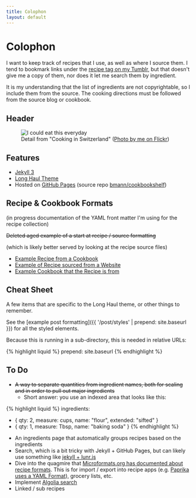 ```yaml
---
title: Colophon
layout: default
---
```


<h1 class="pageTitle">Colophon</h1>

<p class="intro">I want to keep track of recipes that I use, as well as where I source them. I tend to bookmark links under the <a href="http://tumblr.bmannconsulting.com/tagged/recipe">recipe tag on my Tumblr</a>, but that doesn't give me a copy of them, nor does it let me search them by ingredient.</p>

It is my understanding that the list of ingredients are not copyrightable, so I include them from the source. The cooking directions must be followed from the source blog or cookbook.



## Header

<figure>
    <img src="{{ '/assets/img/eat_this_everyday.jpg' | prepend: site.baseurl }}" alt="I could eat this everyday">
    <figcaption>Detail from "Cooking in Switzerland" (<a href="https://www.flickr.com/photos/boris/4317109573">Photo by me on Flickr</a>)</figcaption>
</figure>

## Features

* [Jekyll 3](http://jekyllrb.com)
* [Long Haul Theme](https://github.com/brianmaierjr/long-haul)
* Hosted on [GitHub Pages](https://pages.github.com/) (source repo [bmann/cookbookshelf](https://github.com/bmann/cookbookshelf))

## Recipe & Cookbook Formats

(in progress documentation of the YAML front matter I'm using for the recipe collection)

<s>Deleted aged example of a start at recipe / source formatting</s>

(which is likely better served by looking at the recipe source files)

* [Example Recipe from a Cookbook](https://raw.githubusercontent.com/bmann/cookbookshelf/gh-pages/_recipes/2016-01-24-pork-chops-chickpeas.md)
* [Example of Recipe sourced from a Website](https://raw.githubusercontent.com/bmann/cookbookshelf/gh-pages/_recipes/2012-12-18-biscuits.md)
* [Example Cookbook that the Recipe is from](https://raw.githubusercontent.com/bmann/cookbookshelf/gh-pages/_cookbooks/2016-01-24-indian-cooking.md)

## Cheat Sheet

A few items that are specific to the Long Haul theme, or other things to remember.

See the [example post formatting]({{ '/post/styles' | prepend: site.baseurl }}) for all the styled elements.

Because this is running in a sub-directory, this is needed in relative URLs:

{% highlight liquid %}
prepend: site.baseurl
{% endhighlight %}

## To Do

* <s>A way to separate quantities from ingredient names, both for scaling and in order to pull out major ingredients</s>
    * Short answer: you use an indexed area that looks like this:
 
{% highlight liquid %}
 ingredients:
  - { qty: 2, measure: cups,  name: "flour", extended: "sifted" }
  - { qty: 1, measure: Tbsp, name: "baking soda" }
{% endhighlight %}

 
* An ingredients page that automatically groups recipes based on the ingredients
* Search, which is a bit tricky with Jekyll + GitHub Pages, but can likely use something like [jekyll + lunr.js](https://github.com/slashdotdash/jekyll-lunr-js-search)
* Dive into the quagmire that [Microformats.org has documented about recipe formats](http://microformats.org/wiki/recipe-formats). This is for import / export into recipe apps (e.g. [Paprika uses a YAML Format](http://paprikaapp.com/help/mac/#yamlformat)), grocery lists, etc.
* Implement [Algolia search](https://blog.algolia.com/instant-search-blog-documentation-jekyll-plugin/)
* Linked / sub recipes
